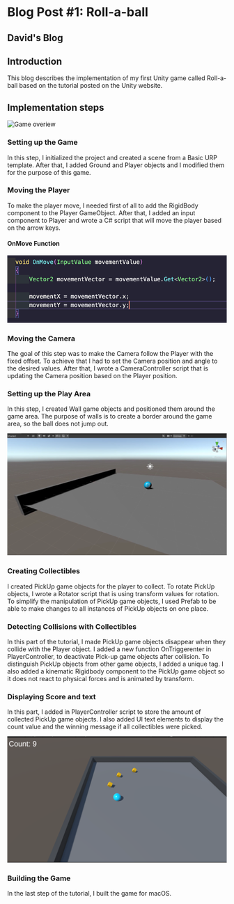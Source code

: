 # Blog Post #1: Roll-a-ball

## David's Blog

## Introduction
This blog describes the implementation of my first Unity game called Roll-a-ball based on the tutorial posted on the Unity website.

## Implementation steps

![Game overiew](./Screenshots/introduction_image.png?raw=true)

### Setting up the Game
In this step, I initialized the project and created a scene from a Basic URP template. After that, I added Ground and Player objects and I modified them for the purpose of this game.


### Moving the Player
To make the player move, I needed first of all to add the RigidBody component to the Player GameObject. After that, I added an input component to Player and wrote a C# script that will move the player based on the arrow keys.

#### OnMove Function
![Player on move function](./Screenshots/player-on-move-function.png?raw=true)


### Moving the Camera
The goal of this step was to make the Camera follow the Player with the fixed offset. To achieve that I had to set the Camera position and angle to the desired values. After that, I wrote a CameraController script that is updating the Camera position based on the Player position.

### Setting up the Play Area
In this step, I created Wall game objects and positioned them around the game area. The purpose of walls is to create a border around the game area, so the ball does not jump out.

![Setting up the play area](./Screenshots/setting-up-the-wall.png?raw=true)

### Creating Collectibles
I created PickUp game objects for the player to collect. To rotate PickUp objects, I wrote a Rotator script that is using transform values for rotation. To simplify the manipulation of PickUp game objects, I used Prefab to be able to make changes to all instances of PickUp objects on one place.

### Detecting Collisions with Collectibles
In this part of the tutorial, I made PickUp game objects disappear when they collide with the Player object. I added a new function OnTriggerenter in PlayerController, to deactivate Pick-up game objects after collision. To distinguish PickUp objects from other game objects, I added a unique tag. I also added a kinematic Rigidbody component to the PickUp game object so it does not react to physical forces and is animated by transform.

### Displaying Score and text
In this part, I added in PlayerController script to store the amount of collected PickUp game objects. I also added UI text elements to display the count value and the winning message if all collectibles were picked.

![Displaying count value](./Screenshots/displaying-count-value.png?raw=true)

### Building the Game
In the last step of the tutorial, I built the game for macOS.
 



